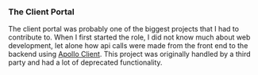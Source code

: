 ### The Client Portal

The client portal was probably one of the biggest projects that I had to contribute to. When I first started the role, I did not know much about web development, let alone how api calls were made from the front end to the backend using [Apollo Client]("https://www.apollographql.com/docs/react/"). This project was originally handled by a third party and had a lot of deprecated functionality.
